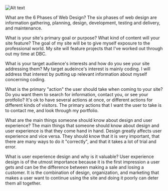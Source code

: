 ![Alt text](/Users/TraciFong/Desktop/phase-0/week-2/imgs/site-map.png)

What are the 6 Phases of Web Design?
The six phases of web design are information gathering, planning, design, development, testing and delivery, and maintenance.

What is your site's primary goal or purpose? What kind of content will your site feature?
The goal of my site will be to give myself exposure to the professional world. My site will feature projects that I've worked out through out my time at DBC.

What is your target audience's interests and how do  you see your site addressing them?
My target audeince's interest is mainly coding. I will address that interest by putting up relevant information about myself concerning coding.

What is the primary "action" the user should take when coming to your site? Do you want them to search for information, contact you, or see your protfolio? It's ok to have several actions at once, or different actions for different kinds of visitors.
The primary actions that I want the user to take is to contact me, and look through my portfolio.

What are the main things someone should know about design and user experience?
The main things that someone should know about design and user experience is that they come hand in hand. Design greatly affects user experience and vice versa. They should know that it is very important, that there are many ways to do it "correctly", and that it takes a lot of trial and error.

What is user experience design and why is it valuable?
User experience design is of the utmost importance because it is the first impression a user gets and can be the difference between making a sale and losing a customer. It is the combination of design, organization, and marketing that makes a user want to continue using the site and doing it poorly can deter them all together.

